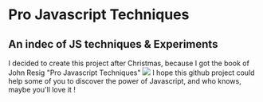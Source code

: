 # Pro Javascript Techniques
## An indec of JS techniques & Experiments

I decided to create this project after Christmas, because I got the book of John Resig "Pro Javascript Techniques" ![](http://i.bookfi.org/covers/28000/0d9278da49b9d232f79baf42145b0800-d.jpg)
I hope this github project could help some of you to discover the power of Javascript, and who knows, maybe you'll love it ! 
